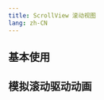 ```yaml
---
title: ScrollView 滚动视图
lang: zh-CN
---
```


## 基本使用

<!-- @Code:basicUsage -->


## 模拟滚动驱动动画

<!-- @Code:scrollDrivenAnimation -->